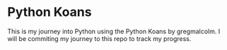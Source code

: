 # Python Koans
This is my journey into Python using the Python Koans by gregmalcolm.
I will be commiting my journey to this repo to track my progress.
